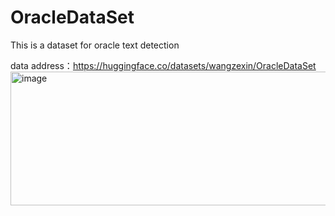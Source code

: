 # OracleDataSet
This is a dataset for oracle text detection

data address：https://huggingface.co/datasets/wangzexin/OracleDataSet
<img width="640" height="214" alt="image" src="https://github.com/user-attachments/assets/b9c308cd-a309-4073-a444-327ad8ed51cb" />
